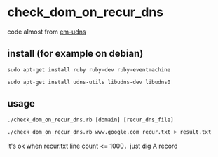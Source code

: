 check_dom_on_recur_dns
======================

code almost from [em-udns](https://github.com/ibc/em-udns)

## install (for example on debian) 

    sudo apt-get install ruby ruby-dev ruby-eventmachine

    sudo apt-get install udns-utils libudns-dev libudns0

## usage

    ./check_dom_on_recur_dns.rb [domain] [recur_dns_file]

    ./check_dom_on_recur_dns.rb www.google.com recur.txt > result.txt
    
it's ok when recur.txt line count <= 1000，just dig A record
